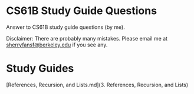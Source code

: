 # CS61B Study Guide Questions
Answer to CS61B study guide questions (by me). 

Disclaimer: There are probably many mistakes. Please email me at sherryfansf@berkeley.edu if you see any.

# Study Guides
[References, Recursion, and Lists.md](3. References, Recursion, and Lists)
